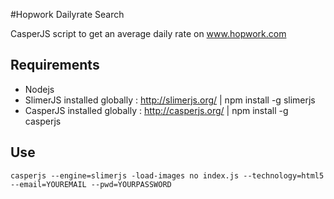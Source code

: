 #Hopwork Dailyrate Search

CasperJS script to get an average daily rate on www.hopwork.com

## Requirements

- Nodejs
- SlimerJS installed globally : http://slimerjs.org/ | npm install -g slimerjs
- CasperJS installed globally : http://casperjs.org/ | npm install -g casperjs

## Use

```
casperjs --engine=slimerjs -load-images no index.js --technology=html5 --email=YOUREMAIL --pwd=YOURPASSWORD
```